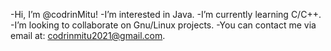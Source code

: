 -Hi, I’m @codrinMitu!
-I’m interested in Java.
-I’m currently learning C/C++.
-I’m looking to collaborate on Gnu/Linux projects.
-You can contact me via email at: codrinmitu2021@gmail.com.


